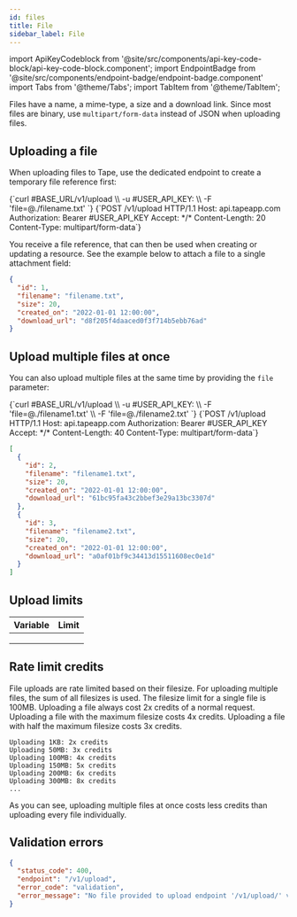 ```yaml
---
id: files
title: File
sidebar_label: File
---
```


import ApiKeyCodeblock from '@site/src/components/api-key-code-block/api-key-code-block.component';
import EndpointBadge from '@site/src/components/endpoint-badge/endpoint-badge.component'
import Tabs from '@theme/Tabs';
import TabItem from '@theme/TabItem';

Files have a name, a mime-type, a size and a download link.
Since most files are binary, use `multipart/form-data` instead of JSON when uploading files.

## Uploading a file

<EndpointBadge method="POST" url="https://api.tapeapp.com/v1/upload" />

When uploading files to Tape, use the dedicated endpoint to create a temporary file reference first:

<Tabs>
<TabItem value="curl" label="cURL">
<ApiKeyCodeblock language="shell">
{`curl #BASE_URL/v1/upload \\
  -u #USER_API_KEY: \\
  -F 'file=@./filename.txt'
`}
</ApiKeyCodeblock>
</TabItem>

<TabItem value="http" label="HTTP">
<ApiKeyCodeblock language="http">
{`POST /v1/upload HTTP/1.1
Host: api.tapeapp.com
Authorization: Bearer #USER_API_KEY
Accept: */*
Content-Length: 20
Content-Type: multipart/form-data`}
</ApiKeyCodeblock>
</TabItem>
</Tabs>

You receive a file reference, that can then be used when creating or updating a resource. See the example below to attach a file to a single attachment field:

```json
{
  "id": 1,
  "filename": "filename.txt",
  "size": 20,
  "created_on": "2022-01-01 12:00:00",
  "download_url": "d8f205f4daaced0f3f714b5ebb76ad"
}
```

## Upload multiple files at once

<EndpointBadge method="POST" url="https://api.tapeapp.com/v1/upload" />

You can also upload multiple files at the same time by providing the `file` parameter:

<Tabs>
<TabItem value="curl" label="cURL">
<ApiKeyCodeblock language="shell">
{`curl #BASE_URL/v1/upload \\
  -u #USER_API_KEY: \\
  -F 'file=@./filename1.txt' \\
  -F 'file=@./filename2.txt'
`}
</ApiKeyCodeblock>
</TabItem>

<TabItem value="http" label="HTTP">
<ApiKeyCodeblock language="http">
{`POST /v1/upload HTTP/1.1
Host: api.tapeapp.com
Authorization: Bearer #USER_API_KEY
Accept: */*
Content-Length: 40
Content-Type: multipart/form-data`}
</ApiKeyCodeblock>
</TabItem>
</Tabs>

```json
[
  {
    "id": 2,
    "filename": "filename1.txt",
    "size": 20,
    "created_on": "2022-01-01 12:00:00",
    "download_url": "61bc95fa43c2bbef3e29a13bc3307d"
  },
  {
    "id": 3,
    "filename": "filename2.txt",
    "size": 20,
    "created_on": "2022-01-01 12:00:00",
    "download_url": "a0af01bf9c34413d15511608ec0e1d"
  }
]
```

## Upload limits

| Variable | Limit |
| :------- | :---- |
|          |       |
|          |       |
|          |       |

## Rate limit credits

File uploads are rate limited based on their filesize. For uploading multiple files, the sum of all filesizes is used. The filesize limit for a single file is 100MB. Uploading a file always cost 2x credits of a normal request. Uploading a file with the maximum filesize costs 4x credits. Uploading a file with half the maximum filesize costs 3x credits.

```
Uploading 1KB: 2x credits
Uploading 50MB: 3x credits
Uploading 100MB: 4x credits
Uploading 150MB: 5x credits
Uploading 200MB: 6x credits
Uploading 300MB: 8x credits
...
```

As you can see, uploading multiple files at once costs less credits than uploading every file individually.

## Validation errors

```json title="No file provided validation error"
{
  "status_code": 400,
  "endpoint": "/v1/upload",
  "error_code": "validation",
  "error_message": "No file provided to upload endpoint '/v1/upload/' via multipart/form-data name: 'file'"
}
```

